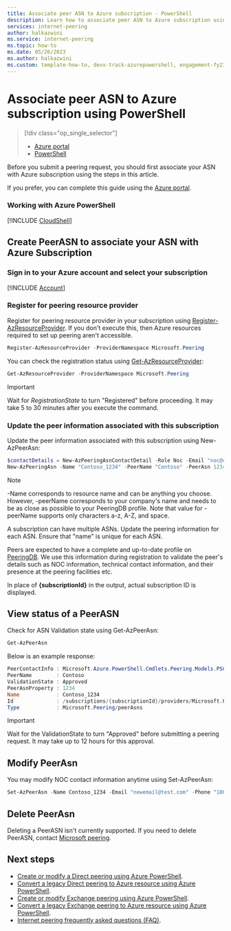 ```yaml
---
title: Associate peer ASN to Azure subscription - PowerShell
description: Learn how to associate peer ASN to Azure subscription using PowerShell.
services: internet-peering
author: halkazwini
ms.service: internet-peering
ms.topic: how-to
ms.date: 05/26/2023
ms.author: halkazwini 
ms.custom: template-how-to, devx-track-azurepowershell, engagement-fy23
---
```


# Associate peer ASN to Azure subscription using PowerShell

> [!div class="op_single_selector"]
> - [Azure portal](howto-subscription-association-portal.md)
> - [PowerShell](howto-subscription-association-powershell.md)

Before you submit a peering request, you should first associate your ASN with Azure subscription using the steps in this article.

If you prefer, you can complete this guide using the [Azure portal](howto-subscription-association-portal.md).

### Working with Azure PowerShell
[!INCLUDE [CloudShell](./includes/cloudshell-powershell-about.md)]

## Create PeerASN to associate your ASN with Azure Subscription

### Sign in to your Azure account and select your subscription
[!INCLUDE [Account](./includes/account-powershell.md)]

### Register for peering resource provider
Register for peering resource provider in your subscription using [Register-AzResourceProvider](/powershell/module/az.resources/register-azresourceprovider). If you don't execute this, then Azure resources required to set up peering aren't accessible.

```powershell
Register-AzResourceProvider -ProviderNamespace Microsoft.Peering
```

You can check the registration status using [Get-AzResourceProvider](/powershell/module/az.resources/get-azresourceprovider):
```powershell
Get-AzResourceProvider -ProviderNamespace Microsoft.Peering
```

> [!IMPORTANT]
> Wait for *RegistrationState* to turn "Registered" before proceeding. It may take 5 to 30 minutes after you execute the command.

### Update the peer information associated with this subscription

Update the peer information associated with this subscription using New-AzPeerAsn:

```powershell
$contactDetails = New-AzPeeringAsnContactDetail -Role Noc -Email "noc@contoso.com" -Phone "+1 (555) 555-5555"
New-AzPeeringAsn -Name "Contoso_1234" -PeerName "Contoso" -PeerAsn 1234 -PeerContactDetail $contactDetails
```

> [!NOTE]
> -Name corresponds to resource name and can be anything you choose. However, -peerName corresponds to your company's name and needs to be as close as possible to your PeeringDB profile. Note that value for -peerName supports only characters a-z, A-Z, and space.

A subscription can have multiple ASNs. Update the peering information for each ASN. Ensure that "name" is unique for each ASN.

Peers are expected to have a complete and up-to-date profile on [PeeringDB](https://www.peeringdb.com). We use this information during registration to validate the peer's details such as NOC information, technical contact information, and their presence at the peering facilities etc.

In place of **{subscriptionId}** in the output, actual subscription ID is displayed.

## View status of a PeerASN

Check for ASN Validation state using Get-AzPeerAsn:

```powershell
Get-AzPeerAsn
```

Below is an example response:
```powershell
PeerContactInfo : Microsoft.Azure.PowerShell.Cmdlets.Peering.Models.PSContactInfo
PeerName        : Contoso
ValidationState : Approved
PeerAsnProperty : 1234
Name            : Contoso_1234
Id              : /subscriptions/{subscriptionId}/providers/Microsoft.Peering/peerAsns/Contoso_1234
Type            : Microsoft.Peering/peerAsns
```

> [!IMPORTANT]
> Wait for the ValidationState to turn "Approved" before submitting a peering request. It may take up to 12 hours for this approval.

## Modify PeerAsn
You may modify NOC contact information anytime using Set-AzPeerAsn:

```powershell
Set-AzPeerAsn -Name Contoso_1234 -Email "newemail@test.com" -Phone "1800-000-0000"
```

## Delete PeerAsn
Deleting a PeerASN isn't currently supported. If you need to delete PeerASN, contact [Microsoft peering](mailto:peering@microsoft.com).

## Next steps

- [Create or modify a Direct peering using Azure PowerShell](howto-direct-powershell.md).
- [Convert a legacy Direct peering to Azure resource using Azure PowerShell](howto-legacy-direct-powershell.md).
- [Create or modify Exchange peering using Azure PowerShell](howto-exchange-powershell.md).
- [Convert a legacy Exchange peering to Azure resource using Azure PowerShell](howto-legacy-exchange-powershell.md).
- [Internet peering frequently asked questions (FAQ)](faqs.md).

